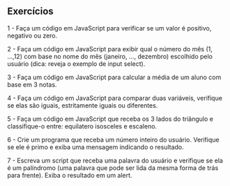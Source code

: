 Exercícios
---

1 - Faça um código em JavaScript para verificar se um valor é positivo, negativo ou zero.

2 - Faça um código em JavaScript para exibir qual o número do mês (1, …,12) com base no nome do mês (janeiro, …, dezembro) escolhido pelo usuário (dica: reveja o exemplo de input select).

3 - Faça um código em JavaScript para calcular a média de um aluno com base em 3 notas.

4 - Faça um código em JavaScript para comparar duas variáveis, verifique se elas são iguais, estritamente iguais ou diferentes.

5 - Faça um código em JavaScript que receba os 3 lados do triângulo e classifique-o entre: equilatero isosceles e escaleno. 

6 - Crie um programa que receba um número inteiro do usuário. Verifique se ele é primo e exiba uma mensagem indicando o resultado.

7 - Escreva um script que receba uma palavra do usuário e verifique se ela é um palíndromo (uma palavra que pode ser lida da mesma forma de trás para frente). Exiba o resultado em um alert.
